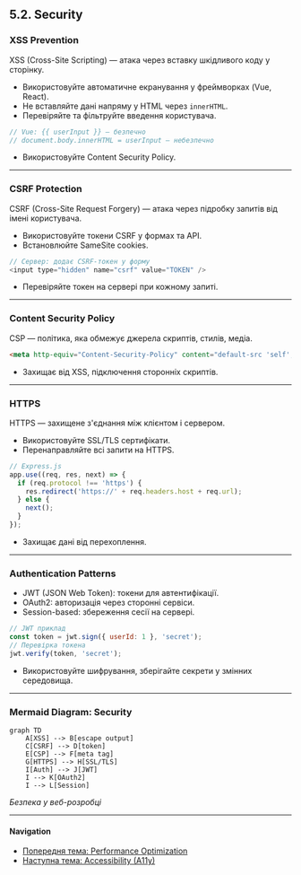 ## 5.2. Security

### XSS Prevention

XSS (Cross-Site Scripting) — атака через вставку шкідливого коду у сторінку.
- Використовуйте автоматичне екранування у фреймворках (Vue, React).
- Не вставляйте дані напряму у HTML через `innerHTML`.
- Перевіряйте та фільтруйте введення користувача.

```js
// Vue: {{ userInput }} — безпечно
// document.body.innerHTML = userInput — небезпечно
```
- Використовуйте Content Security Policy.

---

### CSRF Protection

CSRF (Cross-Site Request Forgery) — атака через підробку запитів від імені користувача.
- Використовуйте токени CSRF у формах та API.
- Встановлюйте SameSite cookies.

```js
// Сервер: додає CSRF-токен у форму
<input type="hidden" name="csrf" value="TOKEN" />
```
- Перевіряйте токен на сервері при кожному запиті.

---

### Content Security Policy

CSP — політика, яка обмежує джерела скриптів, стилів, медіа.

```html
<meta http-equiv="Content-Security-Policy" content="default-src 'self'; script-src 'self' https://apis.google.com" />
```
- Захищає від XSS, підключення сторонніх скриптів.

---

### HTTPS

HTTPS — захищене з'єднання між клієнтом і сервером.
- Використовуйте SSL/TLS сертифікати.
- Перенаправляйте всі запити на HTTPS.

```js
// Express.js
app.use((req, res, next) => {
  if (req.protocol !== 'https') {
    res.redirect('https://' + req.headers.host + req.url);
  } else {
    next();
  }
});
```
- Захищає дані від перехоплення.

---

### Authentication Patterns

- JWT (JSON Web Token): токени для автентифікації.
- OAuth2: авторизація через сторонні сервіси.
- Session-based: збереження сесії на сервері.

```js
// JWT приклад
const token = jwt.sign({ userId: 1 }, 'secret');
// Перевірка токена
jwt.verify(token, 'secret');
```
- Використовуйте шифрування, зберігайте секрети у змінних середовища.

---

### Mermaid Diagram: Security

```mermaid
graph TD
    A[XSS] --> B[escape output]
    C[CSRF] --> D[token]
    E[CSP] --> F[meta tag]
    G[HTTPS] --> H[SSL/TLS]
    I[Auth] --> J[JWT]
    I --> K[OAuth2]
    I --> L[Session]
```
_Безпека у веб-розробці_

---

#### Navigation

- [Попередня тема: Performance Optimization](5.1-performance-optimization.md)
- [Наступна тема: Accessibility (A11y)](5.3-accessibility.md)
